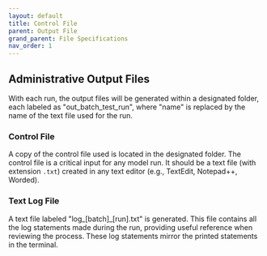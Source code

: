 ```yaml
---
layout: default
title: Control File
parent: Output File
grand_parent: File Specifications
nav_order: 1
--- 
```


## Administrative Output Files
With each run, the output files will be generated within a designated folder, each labeled as "out_batch_test_run", where "name" is replaced by the name of the text file used for the run.

### Control File
A copy of the control file used is located in the designated folder. The control file is a critical input for any model run. It should be a text file (with extension `.txt`) created in any text editor (e.g., TextEdit, Notepad++, Worded).

### Text Log File

A text file labeled "log_[batch]_[run].txt" is generated. This file contains all the log statements made during the run, providing useful reference when reviewing the process. These log statements mirror the printed statements in the terminal. 
